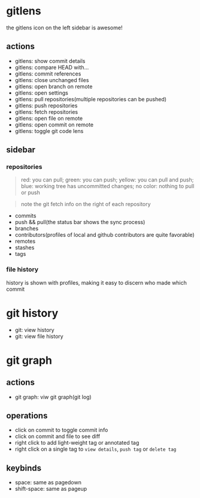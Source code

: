 # gitlens

the gitlens icon on the left sidebar is awesome!

## actions

- gitlens: show commit details
- gitlens: compare HEAD with...
- gitlens: commit references
- gitlens: close unchanged files
- gitlens: open branch on remote
- gitlens: open settings
- gitlens: pull repositories(multiple repositories can be pushed)
- gitlens: push repositories
- gitlens: fetch repositories
- gitlens: open file on remote
- gitlens: open commit on remote
- gitlens: toggle git code lens

## sidebar

### repositories

> red: you can pull; green: you can push; yellow: you can pull and push; 
  blue: working tree has uncommitted changes; no color: nothing to pull or push

> note the git fetch info on the right of each repository

- commits
- push && pull(the status bar shows the sync process)
- branches
- contributors(profiles of local and github contributors are quite favorable)
- remotes
- stashes
- tags

### file history

history is shown with profiles, making it easy to discern who made which commit

# git history

- git: view history
- git: view file history

# git graph

## actions

- git graph: viw git graph(git log)

## operations

- click on commit to toggle commit info
- click on commit and file to see diff 
- right click to add light-weight tag or annotated tag
- right click on a single tag to `view details`, `push tag` or `delete tag`

## keybinds

- space: same as pagedown
- shift-space: same as pageup
